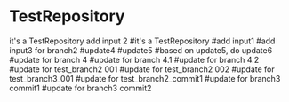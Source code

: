 # TestRepository

it's a TestRepository
add input 2
#it's a TestRepository
#add input1
#add input3 for branch2
#update4
#update5
#based on update5, do update6
#update for branch 4
#update for branch 4.1
#update for branch 4.2
#update for test_branch2 001
#update for test_branch2 002
#update for test_branch3_001
#update for test_branch2_commit1
#update for branch3 commit1
#update for branch3 commit2
